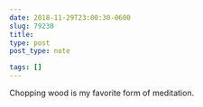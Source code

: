```yaml
---
date: 2018-11-29T23:00:30-0600
slug: 79230
title: 
type: post
post_type: note

tags: []
---
```

Chopping wood is my favorite form of meditation.



